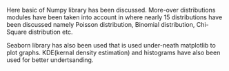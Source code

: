 Here basic of Numpy library has been discussed. More-over distributions modules have been taken into account in where nearly 15 distributions have been discussed namely Poisson distribution, Binomial distribution, Chi-Square distribution etc.

Seaborn library has also been used that is used under-neath matplotlib to plot graphs. 
KDE(kernal density estimation) and histograms have also been used for better undertsanding.

